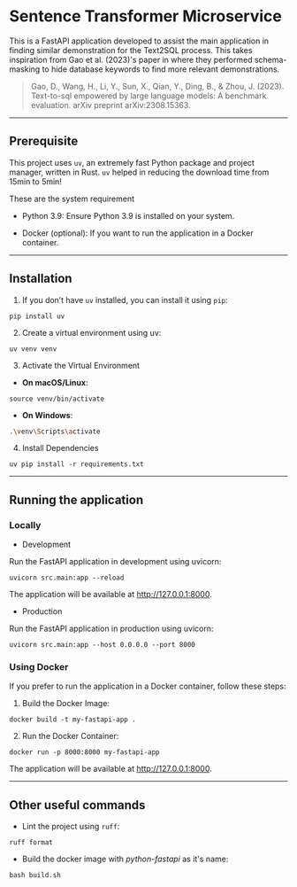 
# Sentence Transformer Microservice

This is a FastAPI application developed to assist the main application in finding similar demonstration for the Text2SQL process. This takes inspiration from Gao et al. (2023)'s paper in where they performed schema-masking to hide database keywords to find more relevant demonstrations.

> Gao, D., Wang, H., Li, Y., Sun, X., Qian, Y., Ding, B., & Zhou, J. (2023). Text-to-sql empowered by large language models: A benchmark evaluation. arXiv preprint arXiv:2308.15363.

----
## Prerequisite

This project uses `uv`, an extremely fast Python package and project manager, written in Rust. `uv` helped in reducing the download time from 15min to 5min!

These are the system requirement

- Python 3.9: Ensure Python 3.9 is installed on your system.

- Docker (optional): If you want to run the application in a Docker container.

---
## Installation

1. If you don’t have `uv` installed, you can install it using `pip`:
```commandline
pip install uv
```

2. Create a virtual environment using uv:
```commandline
uv venv venv
```

3. Activate the Virtual Environment

- **On macOS/Linux**:
```commandline
source venv/bin/activate
```
- **On Windows**:
```bash
.\venv\Scripts\activate
```

4. Install Dependencies
```commandline
uv pip install -r requirements.txt
```

---
## Running the application

### Locally

- Development

Run the FastAPI application in development using uvicorn:
```commandline
uvicorn src.main:app --reload
```
The application will be available at http://127.0.0.1:8000.


- Production

Run the FastAPI application in production using uvicorn:
```commandline
uvicorn src.main:app --host 0.0.0.0 --port 8000
```
### Using Docker

If you prefer to run the application in a Docker container, follow these steps:

1. Build the Docker Image:
```commandline
docker build -t my-fastapi-app .
```

2. Run the Docker Container:
```commandline
docker run -p 8000:8000 my-fastapi-app
```

The application will be available at http://127.0.0.1:8000.

---
## Other useful commands

- Lint the project using `ruff`:
```commandline
ruff format
```

- Build the docker image with *python-fastapi* as it's name:
```commandline
bash build.sh
```
